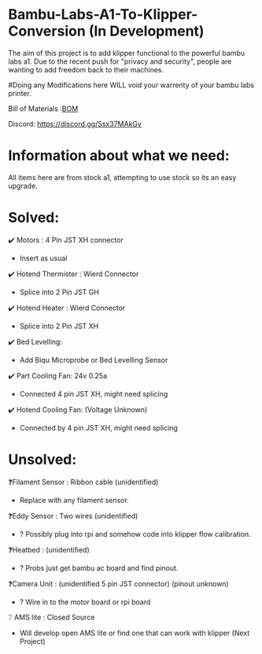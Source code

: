 # Bambu-Labs-A1-To-Klipper-Conversion (In Development)
The aim of this project is to add klipper functional to the powerful bambu labs a1.
Due to the recent push for "privacy and security", people are wanting to add freedom back to their machines.

#Doing any Modifications here WILL void your warrenty of your bambu labs printer.


Bill of Materials :[BOM](https://docs.google.com/spreadsheets/d/1AV4G6ZVxCB9UINE7sgqaOE8Zk1H3DC7Mk_idkd3VZ8s/edit?usp=sharing)

Discord:
https://discord.gg/Ssx37MAkGv



# Information about what we need:
All items here are from stock a1, attempting to use stock so its an easy upgrade.


# Solved:
✔️ Motors : 4 Pin JST XH connector
- Insert as usual

✔️ Hotend Thermister : Wierd Connector
- Splice into 2 Pin JST GH

✔️ Hotend Heater : Wierd Connector
- Splice into 2 Pin JST XH

✔️ Bed Levelling:
- Add Biqu Microprobe or Bed Levelling Sensor

✔️ Part Cooling Fan: 24v 0.25a
- Connected 4 pin JST XH, might need splicing

✔️ Hotend Cooling Fan: (Voltage Unknown)
- Connected by 4 pin JST XH, might need splicing

# Unsolved:
❓Filament Sensor : Ribbon cable (unidentified)
- Replace with any filament sensor.

❓Eddy Sensor : Two wires (unidentified)
- ? Possibly plug into rpi and somehow code into klipper flow calibration.

❓Heatbed : (unidentified)
- ? Probs just get bambu ac board and find pinout.

❓Camera Unit : (unidentified 5 pin JST connector) (pinout unknown)
- ? Wire in to the motor board or rpi board

❔ AMS lite : Closed Source
- Will develop open AMS lite or find one that can work with klipper (Next Project)




